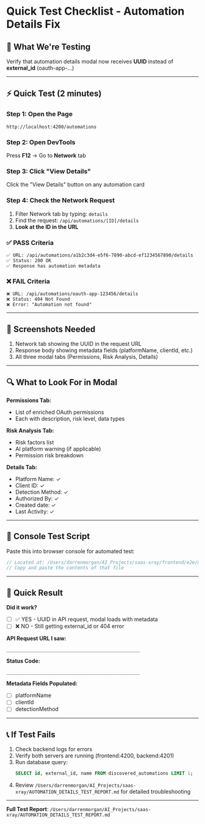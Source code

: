# Quick Test Checklist - Automation Details Fix

## 🎯 What We're Testing
Verify that automation details modal now receives **UUID** instead of **external_id** (oauth-app-...)

---

## ⚡ Quick Test (2 minutes)

### Step 1: Open the Page
```
http://localhost:4200/automations
```

### Step 2: Open DevTools
Press **F12** → Go to **Network** tab

### Step 3: Click "View Details"
Click the "View Details" button on any automation card

### Step 4: Check the Network Request
1. Filter Network tab by typing: `details`
2. Find the request: `/api/automations/[ID]/details`
3. **Look at the ID in the URL**

### ✅ PASS Criteria
```
✅ URL: /api/automations/a1b2c3d4-e5f6-7890-abcd-ef1234567890/details
✅ Status: 200 OK
✅ Response has automation metadata
```

### ❌ FAIL Criteria
```
❌ URL: /api/automations/oauth-app-123456/details
❌ Status: 404 Not Found
❌ Error: "Automation not found"
```

---

## 📸 Screenshots Needed

1. Network tab showing the UUID in the request URL
2. Response body showing metadata fields (platformName, clientId, etc.)
3. All three modal tabs (Permissions, Risk Analysis, Details)

---

## 🔍 What to Look For in Modal

**Permissions Tab:**
- List of enriched OAuth permissions
- Each with description, risk level, data types

**Risk Analysis Tab:**
- Risk factors list
- AI platform warning (if applicable)
- Permission risk breakdown

**Details Tab:**
- Platform Name: ✓
- Client ID: ✓
- Detection Method: ✓
- Authorized By: ✓
- Created date: ✓
- Last Activity: ✓

---

## 🐛 Console Test Script

Paste this into browser console for automated test:

```javascript
// Located at: /Users/darrenmorgan/AI_Projects/saas-xray/frontend/e2e/manual-automation-test.js
// Copy and paste the contents of that file
```

---

## 📝 Quick Result

**Did it work?**

- [ ] ✅ YES - UUID in API request, modal loads with metadata
- [ ] ❌ NO - Still getting external_id or 404 error

**API Request URL I saw:**
```
_________________________________________________
```

**Status Code:**
```
_________________________________________________
```

**Metadata Fields Populated:**
- [ ] platformName
- [ ] clientId
- [ ] detectionMethod

---

## 📞 If Test Fails

1. Check backend logs for errors
2. Verify both servers are running (frontend:4200, backend:4201)
3. Run database query:
   ```sql
   SELECT id, external_id, name FROM discovered_automations LIMIT 1;
   ```
4. Review `/Users/darrenmorgan/AI_Projects/saas-xray/AUTOMATION_DETAILS_TEST_REPORT.md` for detailed troubleshooting

---

**Full Test Report**: `/Users/darrenmorgan/AI_Projects/saas-xray/AUTOMATION_DETAILS_TEST_REPORT.md`
